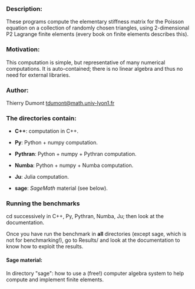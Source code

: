 ### Description:

These programs compute the elementary stiffness matrix for the Poisson
equation on a collection of  randomly chosen triangles, using 
2-dimensional  P2 Lagrange finite elements (every book on finite elements
describes this).


### Motivation:

This computation is simple, but representative of many numerical
computations. It is auto-contained;  there is no linear algebra and thus
no need for external libraries.

### Author:

Thierry Dumont   tdumont@math.univ-lyon1.fr

### The directories contain:

- **C++**: computation in C++.

- **Py**:  Python + numpy computation.

- **Pythran**:  Python + numpy + Pythran  computation.

- **Numba**: Python + numpy + Numba  computation.

- **Ju**: Julia computation.

- **sage**: _SageMath_ material (see below).
### Running the benchmarks

cd successively in C++, Py, Pythran, Numba, Ju; then look at the documentation.

Once you have run the benchmark in **all** directories (except sage,
which is not for benchmarking!), go to Results/
and look at the documentation to know how to exploit the results.

#### Sage material:

In directory "sage": how to use a (free!) computer algebra system to
 help compute and implement finite elements. 

